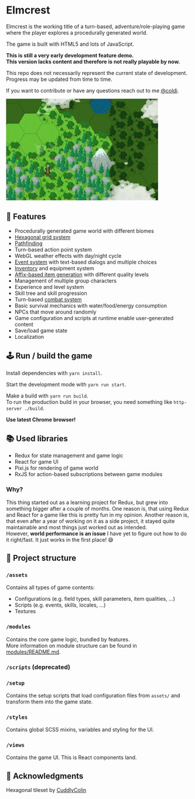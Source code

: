# Elmcrest

Elmcrest is the working title of a turn-based, adventure/role-playing game where
the player explores a procedurally generated world.

The game is built with HTML5 and lots of JavaScript.

**This is still a very early development feature demo.<br>
This version lacks content and therefore is not really playable by now.**

This repo does not necessarily represent the current state of development.<br>
Progress may be updated from time to time.

If you want to contribute or have any questions reach out to me [@coldi](https://twitter.com/coldi).

![Game preview](./media/elm-clouds.gif)

## 💯 Features

- Procedurally generated game world with different biomes
- [Hexagonal grid system](./src/modules/hex)
- [Pathfinding](./src/modules/pathfinder)
- Turn-based action point system
- WebGL weather effects with day/night cycle
- [Event system](./src/modules/events) with text-based dialogs and multiple choices
- [Inventory](./src/modules/inventories) and equipment system
- [Affix-based item generation](./src/modules/items) with different quality levels
- Management of multiple group characters
- Experience and level system
- Skill tree and skill progression
- Turn-based [combat system](./src/modules/combat)
- Basic survival mechanics with water/food/energy consumption
- NPCs that move around randomly
- Game configuration and scripts at runtime enable user-generated content
- Save/load game state
- Localization

## 🕹 Run / build the game

Install dependencies with `yarn install`.

Start the development mode with `yarn run start`.

Make a build with `yarn run build`.<br>
To run the production build in your browser, you need something like `http-server ./build`.

**Use latest Chrome browser!**

## 📚 Used libraries

- Redux for state management and game logic
- React for game UI
- Pixi.js for rendering of game world
- RxJS for action-based subscriptions between game modules

### Why?

This thing started out as a learning project for Redux, but grew into something bigger
after a couple of months. One reason is, that using Redux and React for a game like this
is pretty fun in my opinion. Another reason is, that even after a year of working on it
as a side project, it stayed quite maintainable and most things just worked out as
intended.<br>
However, **world performance is an issue** I have yet to figure out how to do it right/fast.
It just works in the first place! 😅

## 📂 Project structure

### `/assets`

Contains all types of game contents:
- Configurations (e.g. field types, skill parameters, item qualities, ...)
- Scripts (e.g. events, skills, locales, ...)
- Textures

### `/modules`

Contains the core game logic, bundled by features.<br>
More information on module structure can be found in [modules/README.md](./src/modules).

### `/scripts` (deprecated)

### `/setup`

Contains the setup scripts that load configuration files from `assets/` and
transform them into the game state.

### `/styles`

Contains global SCSS mixins, variables and styling for the UI.

### `/views`

Contains the game UI. This is React components land.

## 🙌 Acknowledgments

Hexagonal tileset by [CuddlyColin](https://cuddlycolin.itch.io/fantasy-hex-tiles)

